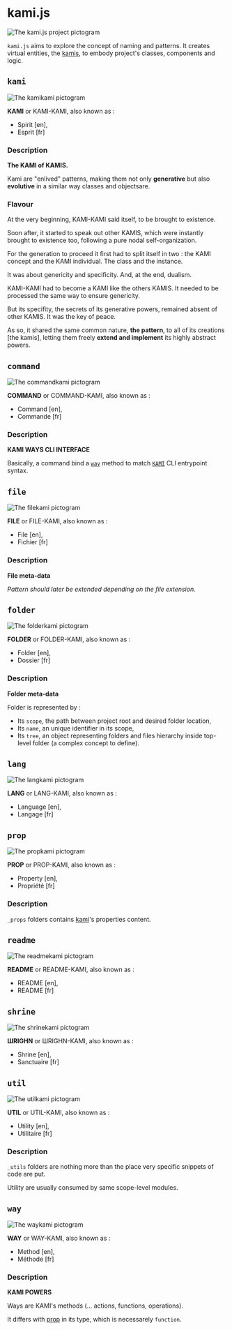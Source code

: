 # kami.js

![The kami.js project pictogram](/logo.svg)

`kami.js` aims to explore the concept of naming and patterns. It creates virtual entities, the [kamis](#kami), to embody project's classes, components and logic.























## `kami`

![The kamikami pictogram](/_shrine/kami/kami.picto.svg)

**KAMI** or KAMI-KAMI, also known as :

* Spirit [en],
* Esprit [fr]

### Description

**The KAMI of KAMIS.**

Kami are "enlived" patterns, making them
not only **generative** but also **evolutive**
in a similar way classes and objectsare.

### Flavour

At the very beginning, KAMI-KAMI said itself, to be
brought to existence.

Soon after, it started to speak out other KAMIS,
which were instantly brought to existence too, following
a pure nodal self-organization.

For the generation to proceed it first had to
split itself in two : the KAMI concept and the
KAMI individual. The class and the instance.

It was about genericity and specificity.
And, at the end, dualism.

KAMI-KAMI had to become a KAMI like the others KAMIS.
It needed to be processed the same way to ensure
genericity.

But its specifity, the secrets of its generative powers, remained
absent of other KAMIS. It was the key of peace.

As so, it shared the same common nature, **the pattern**,
to all of its creations [the kamis], letting them freely
**extend and implement** its highly abstract powers.


## `command`

![The commandkami pictogram](/_shrine/command/command.picto.svg)

**COMMAND** or COMMAND-KAMI, also known as :

* Command [en],
* Commande [fr]

### Description

**KAMI WAYS CLI INTERFACE**

Basically, a command bind a [`way`](#way) method
to match [`KAMI`](#kami) CLI entrypoint syntax.


## `file`

![The filekami pictogram](/_shrine/file/file.picto.svg)

**FILE** or FILE-KAMI, also known as :

* File [en],
* Fichier [fr]

### Description

**File meta-data**

*Pattern should later be extended depending on
the file extension.*


## `folder`

![The folderkami pictogram](/_shrine/folder/folder.picto.svg)

**FOLDER** or FOLDER-KAMI, also known as :

* Folder [en],
* Dossier [fr]

### Description

**Folder meta-data**

Folder is represented by :
* Its `scope`, the path between project root
  and desired folder location,
* Its `name`, an unique identifier in its scope,
* Its `tree`, an object representing folders and
  files hierarchy inside top-level folder
  (a complex concept to define).



## `lang`

![The langkami pictogram](/_shrine/lang/lang.picto.svg)

**LANG** or LANG-KAMI, also known as :

* Language [en],
* Langage [fr]




## `prop`

![The propkami pictogram](/_shrine/prop/prop.picto.svg)

**PROP** or PROP-KAMI, also known as :

* Property [en],
* Propriété [fr]

### Description

`_props` folders contains
[kami](#kami)'s properties content.


## `readme`

![The readmekami pictogram](/_shrine/readme/readme.picto.svg)

**README** or README-KAMI, also known as :

* README [en],
* README [fr]




## `shrine`

![The shrinekami pictogram](/_shrine/shrine/shrine.picto.svg)

**ШRIGHN** or ШRIGHN-KAMI, also known as :

* Shrine [en],
* Sanctuaire [fr]




## `util`

![The utilkami pictogram](/_shrine/util/util.picto.svg)

**UTIL** or UTIL-KAMI, also known as :

* Utility [en],
* Utilitaire [fr]

### Description

`_utils` folders are nothing more than
the place very specific snippets of code are put.

Utility are usually consumed by same scope-level modules.


## `way`

![The waykami pictogram](/_shrine/way/way.picto.svg)

**WAY** or WAY-KAMI, also known as :

* Method [en],
* Méthode [fr]

### Description

**KAMI POWERS**

Ways are KAMI's methods
(... actions, functions, operations).

It differs with [prop](#prop) in its type,
which is necessarely `function`.
